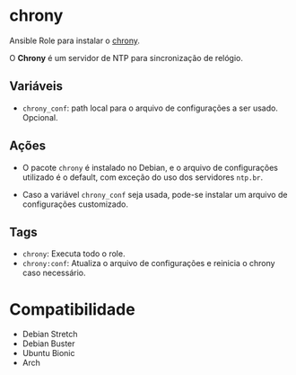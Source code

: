 # chrony

Ansible Role para instalar o [chrony](https://chrony.tuxfamily.org/).

O **Chrony** é um servidor de NTP para sincronização de relógio.

## Variáveis

- `chrony_conf`: path local para o arquivo de configurações a ser usado.
  Opcional.

## Ações

- O pacote `chrony` é instalado no Debian, e o arquivo de configurações
  utilizado é o default, com exceção do uso dos servidores `ntp.br`.

- Caso a variável `chrony_conf` seja usada, pode-se instalar um arquivo de
  configurações customizado.

## Tags

- `chrony`: Executa todo o role.
- `chrony:conf`: Atualiza o arquivo de configurações e reinicia o chrony caso necessário.

# Compatibilidade

- Debian Stretch
- Debian Buster
- Ubuntu Bionic
- Arch
